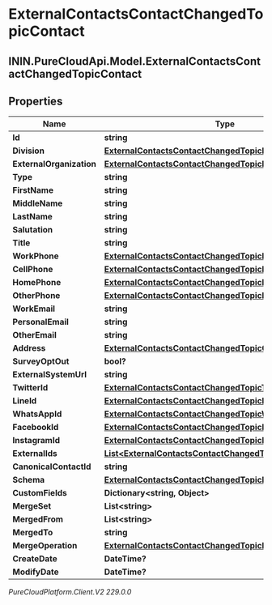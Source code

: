 # ExternalContactsContactChangedTopicContact

## ININ.PureCloudApi.Model.ExternalContactsContactChangedTopicContact

## Properties

|Name | Type | Description | Notes|
|------------ | ------------- | ------------- | -------------|
| **Id** | **string** |  | [optional] |
| **Division** | [**ExternalContactsContactChangedTopicDivision**](ExternalContactsContactChangedTopicDivision) |  | [optional] |
| **ExternalOrganization** | [**ExternalContactsContactChangedTopicExternalOrganization**](ExternalContactsContactChangedTopicExternalOrganization) |  | [optional] |
| **Type** | **string** |  | [optional] |
| **FirstName** | **string** |  | [optional] |
| **MiddleName** | **string** |  | [optional] |
| **LastName** | **string** |  | [optional] |
| **Salutation** | **string** |  | [optional] |
| **Title** | **string** |  | [optional] |
| **WorkPhone** | [**ExternalContactsContactChangedTopicPhoneNumber**](ExternalContactsContactChangedTopicPhoneNumber) |  | [optional] |
| **CellPhone** | [**ExternalContactsContactChangedTopicPhoneNumber**](ExternalContactsContactChangedTopicPhoneNumber) |  | [optional] |
| **HomePhone** | [**ExternalContactsContactChangedTopicPhoneNumber**](ExternalContactsContactChangedTopicPhoneNumber) |  | [optional] |
| **OtherPhone** | [**ExternalContactsContactChangedTopicPhoneNumber**](ExternalContactsContactChangedTopicPhoneNumber) |  | [optional] |
| **WorkEmail** | **string** |  | [optional] |
| **PersonalEmail** | **string** |  | [optional] |
| **OtherEmail** | **string** |  | [optional] |
| **Address** | [**ExternalContactsContactChangedTopicContactAddress**](ExternalContactsContactChangedTopicContactAddress) |  | [optional] |
| **SurveyOptOut** | **bool?** |  | [optional] |
| **ExternalSystemUrl** | **string** |  | [optional] |
| **TwitterId** | [**ExternalContactsContactChangedTopicTwitterId**](ExternalContactsContactChangedTopicTwitterId) |  | [optional] |
| **LineId** | [**ExternalContactsContactChangedTopicLineId**](ExternalContactsContactChangedTopicLineId) |  | [optional] |
| **WhatsAppId** | [**ExternalContactsContactChangedTopicWhatsAppId**](ExternalContactsContactChangedTopicWhatsAppId) |  | [optional] |
| **FacebookId** | [**ExternalContactsContactChangedTopicFacebookId**](ExternalContactsContactChangedTopicFacebookId) |  | [optional] |
| **InstagramId** | [**ExternalContactsContactChangedTopicInstagramId**](ExternalContactsContactChangedTopicInstagramId) |  | [optional] |
| **ExternalIds** | [**List&lt;ExternalContactsContactChangedTopicExternalId&gt;**](ExternalContactsContactChangedTopicExternalId) |  | [optional] |
| **CanonicalContactId** | **string** |  | [optional] |
| **Schema** | [**ExternalContactsContactChangedTopicDataSchema**](ExternalContactsContactChangedTopicDataSchema) |  | [optional] |
| **CustomFields** | **Dictionary&lt;string, Object&gt;** |  | [optional] |
| **MergeSet** | **List&lt;string&gt;** |  | [optional] |
| **MergedFrom** | **List&lt;string&gt;** |  | [optional] |
| **MergedTo** | **string** |  | [optional] |
| **MergeOperation** | [**ExternalContactsContactChangedTopicMergeOperation**](ExternalContactsContactChangedTopicMergeOperation) |  | [optional] |
| **CreateDate** | **DateTime?** |  | [optional] |
| **ModifyDate** | **DateTime?** |  | [optional] |



_PureCloudPlatform.Client.V2 229.0.0_
